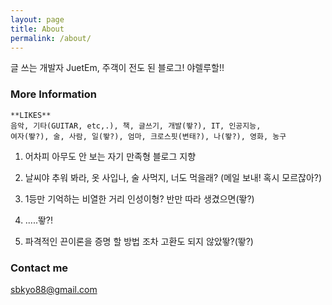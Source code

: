 ```yaml
---
layout: page
title: About
permalink: /about/
---
```


글 쓰는 개발자 JuetEm, 주객이 전도 된 블로그! 야렐루할!!

### More Information

```
**LIKES**
음악, 기타(GUITAR, etc,.), 책, 글쓰기, 개발(뙇?), IT, 인공지능, 
여자(뙇?), 술, 사람, 일(뙇?), 엄마, 크로스핏(변태?), 나(뙇?), 영화, 농구
```

1. 어차피 아무도 안 보는 자기 만족형 블로그 지향

1. 날씨야 추워 봐라, 옷 사입나, 술 사먹지, 너도 먹을래? (메일 보내! 혹시 모르잖아?)

1. 1등만 기억하는 비열한 거리 인성이형? 반만 따라 생겼으면(뙇?)

1. .....뙇?!

1. 파격적인 끈이론을 증명 할 방법 조차 고환도 되지 않았뙇?(뙇?)

### Contact me

[sbkyo88@gmail.com](mailto:sbkyo88@gmail.com)